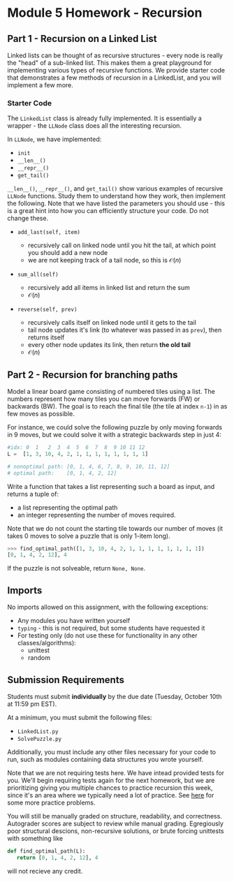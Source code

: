 #  Module 5 Homework - Recursion

## Part 1 - Recursion on a Linked List

Linked lists can be thought of as recursive structures - every node is really the "head" of a sub-linked list. This makes them a great playground for implementing various types of recursive functions. We provide starter code that demonstrates a few methods of recursion in a LinkedList, and you will implement a few more.

### Starter Code

The `LinkedList` class is already fully implemented. It is essentially a wrapper - the `LLNode` class does all the interesting recursion.

In `LLNode`, we have implemented:

* `init`
* `__len__()`
* `__repr__()`
* `get_tail()`

`__len__()`, `__repr__()`, and `get_tail()` show various examples of recursive `LLNode` functions. Study them to understand how they work, then implement the following. Note that we have listed the parameters you should use - this is a great hint into how you can efficiently structure your code. Do not change these.

* `add_last(self, item)`
   * recursively call on linked node until you hit the tail, at which point you should add a new node
   * we are not keeping track of a tail node, so this is $\mathcal{O}(n)$

* `sum_all(self)`
   * recursively add all items in linked list and return the sum
   * $\mathcal{O}(n)$

* `reverse(self, prev)`
   * recursively calls itself on linked node until it gets to the tail
   * tail node updates it's link (to whatever was passed in as `prev`), then returns itself
   * every other node updates its link, then return **the old tail**
   * $\mathcal{O}(n)$

## Part 2 - Recursion for branching paths

Model a linear board game consisting of numbered tiles using a list. The numbers represent how many tiles you can move forwards (FW) or backwards (BW). The goal is to reach the final tile (the tile at index `n-1`) in as few moves as possible.

For instance, we could solve the following puzzle by only moving forwards in 9 moves, but we could solve it with a strategic backwards step in just 4:

```python
#idx: 0  1   2  3  4  5  6  7  8  9 10 11 12 
L =  [1, 3, 10, 4, 2, 1, 1, 1, 1, 1, 1, 1, 1]

# nonoptimal path: [0, 1, 4, 6, 7, 8, 9, 10, 11, 12]
# optimal path:    [0, 1, 4, 2, 12]
```

Write a function that takes a list representing such a board as input, and returns a tuple of:

   * a list representing the optimal path
   * an integer representing the number of moves required.

Note that we do not count the starting tile towards our number of moves (it takes 0 moves to solve a puzzle that is only 1-item long).

```python
>>> find_optimal_path([1, 3, 10, 4, 2, 1, 1, 1, 1, 1, 1, 1, 1])
[0, 1, 4, 2, 12], 4
```

If the puzzle is not solveable, return `None, None`.

## Imports

No imports allowed on this assignment, with the following exceptions:

* Any modules you have written yourself 
* `typing` - this is not required, but some students have requested it
* For testing only (do not use these for functionality in any other classes/algorithms):
    * unittest
    * random

## Submission Requirements

Students must submit **individually** by the due date (Tuesday, October 10th at 11:59 pm EST).

At a minimum, you must submit the following files:
   
* `LinkedList.py`
* `SolvePuzzle.py`

Additionally, you must include any other files necessary for your code to run, such as modules containing data structures you wrote yourself.

Note that we are not requiring tests here. We have intead provided tests for you. We'll begin requiring tests again for the next homework, but we are prioritizing giving you multiple chances to practice recursion this week, since it's an area where we typically need a lot of practice. See [here](https://www.geeksforgeeks.org/recursion-practice-problems-solutions/#practice) for some more practice problems.

You will still be manually graded on structure, readability, and correctness. Autograder scores are subject to review while manual grading. Egregiously poor structural descions, non-recursive solutions, or brute forcing unittests with something like
```python
def find_optimal_path(L):
   return [0, 1, 4, 2, 12], 4
```
will not recieve any credit.

   